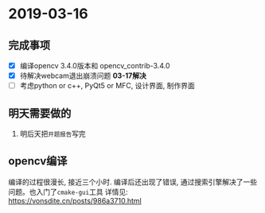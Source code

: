 # 2019-03-16

## 完成事项
- [x] 编译opencv 3.4.0版本和 opencv_contrib-3.4.0
- [x] 待解决webcam退出崩溃问题 **03-17解决**
- [ ] 考虑python or c++, PyQt5 or MFC, 设计界面, 制作界面
 
## 明天需要做的
1. 明后天把`开题报告`写完


## opencv编译
编译的过程很漫长, 接近三个小时. 编译后还出现了错误, 通过搜索引擎解决了一些问题。也入门了`cmake-gui`工具
详情见: 
https://vonsdite.cn/posts/986a3710.html
